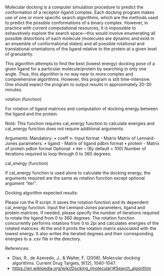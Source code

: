 Molecular docking is a computer simulation procedure to predict the conformation of a receptor-ligand complex. Each docking program makes use of one or more specific search algorithms, which are the methods used to predict the possible conformations of a binary complex. However, in practice with current computational resources, it is impossible to exhaustively explore the search space—this would involve enumerating all possible distortions of each molecule (molecules are dynamic and exist in an ensemble of conformational states) and all possible rotational and translational orientations of the ligand relative to the protein at a given level of granularity. 

This algorithm attempts to find the best (lowest energy) docking pose of a given ligand for a particular molecule/protein by searching in only one angle. Thus, this algorithm is no way near to more complex and comprehensive algorithms. However, this program is still time-intensive. One should expect the program to output results in approximately 20-30 minutes. 


rotation (function)

For rotation of ligand matrices and computation of docking energy between the ligand and the protein.

Note: This function requires cal_energy function to calculate energies and cal_energy function does not require additional arguments.

Arguments:
 Mandatory:
•	coeff <-  Input format - Matrix
  Matrix of Lennard-Jones parameters.
•	ligand - Matrix of ligand pdbm format
•	protein  - Matrix of protein pdbm format
Optional:
•	iter – (By default = 100) Number of iterations required to loop through 0 to 360 degrees.

cal_energy (function)

If cal_energy function is used alone to calculate the docking energy, the arguments required are the same as rotation function except optional argument “iter”.


Docking algorithm expected results:

Please run the R script. It saves the rotation function and its dependent cal_energy function. Input the Lennard-Jones parameters, ligand and protein matrices. If needed, please specify the number of iterations required to rotate the ligand from 0 to 360 degrees. The rotation function concurrently performs rotations from 0 to 2pi and calculates energies of the rotated matrices. At the end it prints the rotation matrix associated with the lowest energy. It also writes the iterated degrees and their corresponding energies to a .csv file in the directory. 



References:

- Dias, R., de Azevedo, J., & Walter, F. (2008). Molecular docking algorithms. Current Drug Targets, 9(12), 1040-1047.
- https://en.wikipedia.org/wiki/Docking_(molecular)#Search_algorithm
